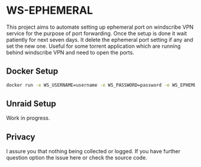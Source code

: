 # WS-EPHEMERAL

This project aims to automate setting up ephemeral port on windscribe VPN service for the purpose of port forwarding. Once the setup is done it wait patiently for next seven days. It delete the ephemeral port setting if any and set the new one. Useful for some torrent application which are running behind windscribe VPN and need to open the ports.

## Docker Setup

```bash
docker run -e WS_USERNAME=username -e WS_PASSWORD=password -e WS_EPHEMERAL_PORT=40000 dhruvinsh/ws-ephemeral
```

## Unraid Setup

Work in progress.

## Privacy

I assure you that nothing being collected or logged. If you have further question option the issue here or check the source code.
